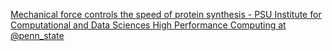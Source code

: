 [Mechanical force controls the speed of protein synthesis - PSU Institute for Computational and Data Sciences   High Performance Computing at @penn_state](https://qi.tc/qi/118535)